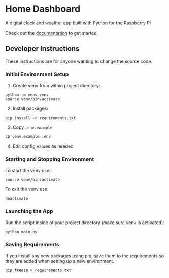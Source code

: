 # Home Dashboard

A digital clock and weather app built with Python for the Raspberry Pi

Check out the [documentation](https://aalcala07.github.io/home_dashboard/) to get started.



## Developer Instructions

These instructions are for anyone wanting to change the source code.

### Initial Environment Setup

1. Create venv from within project directory:

```
python -m venv venv
source venv/bin/activate
```

2. Install packages:

```
pip install -r requirements.txt
```

3. Copy `.env.example`

```
cp .env.example .env
```

4. Edit config values as needed

### Starting and Stopping Environment

To start the venv use:

```
source venv/bin/activate
```

To exit the venv use:

```
deactivate
```

### Launching the App

Run the script inside of your project directory (make sure venv is activated):

```
python main.py
```

### Saving Requirements

If you install any new packages using pip, save them to the requirements so they are added when setting up a new environment.

```
pip freeze > requirements.txt
```